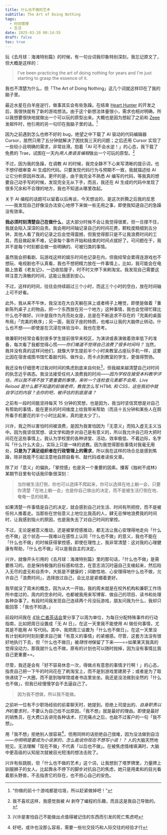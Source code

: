 ```yaml
---
title: 什么也不做的艺术
subtitle: The Art of Doing Nothing
tags:
  - 时间管理
  - 生活
date: 2025-03-20 00:14:55
draft: false
toc: true
---
```


玩《去月球：海滩特别篇》的时候，有一句台词我印象特别深刻，我忘记原文了，但大概是这样的：

> I've been practicing the art of doing nothing for years and I'm just starting to grasp the essence of it.

我也不清楚为什么，但「The Art of Doing Nothing」这几个词就这样印在了我的脑子里。

<!--more-->

最近水星在白羊座逆行，做事其实会有些急躁。在结束 [Heart Hunter](https://eltrac.itch.io/heart-hunter) 的开发之后，我很快就有了新的游戏想法。由于这个新想法体量很小，需求也相对明确，所以我想要很快地就做出一个可以玩的原型出来。大概也是因为想起了之前和 [Zeee](https://www.velasx.com) 发邮件时，他引用的另一句印在我脑子里的话。[^1]

因为之前遇到怎么也修不好的 bug，绝望之中下载了 AI 驱动的代码编辑器 Cursor，居然只用了五分钟就解决了困扰我三天的问题；之后还用 Cursor 实现了一些较小且明确的需求，非常丝滑。抱着「AI 可不会水逆！」的心态，我下载了免费的 Trae，试图在一天内*用人类语言编程*做出一个可玩的原型。[^4]

不过，因为我的急躁，在调教 AI 的时候，我完全静不下心来写清晰的提示词，也不想仔细审查 AI 生成的代码。只要发现代码行为与预期不一致，我就描述给 AI 让它分析原因并改进。更坏的是，由于我完全不熟悉 AI 编写的代码，等我真的想要自己动手写的时候，发现完全无从下手，而且，我还在 AI 生成的代码中发现了很多冗余和不合理的地方，我也不知道从哪里改起。

关于 AI 编程的话题可以留着以后再谈，今天想谈的，是这次折腾之后我的反思——我发现自己好像没办法安心地停下来做一些无用之事，即使我知道自己的急躁没有效率。

**我必须时刻清楚自己在做什么**，这大部分时候不会让我觉得很累，但一旦撑不住，我就会陷入深深的自责。我会用时间轴记录自己的时间花费，颗粒度精细到五分钟，其他人看了我的记录之后会觉得震撼，但我觉得那只是不让我浪费时间的工具，而且做起来不难，记录每个事件开始和结束的时间点就好了。可问题在于，我并不是每个时刻都会做一些明确的、可被归类的事情。

虽然我会把看剧、玩游戏这样的娱乐时间也记录在内，但我经常会累得连游戏也不想玩、电视剧也不认真看，我也不想把精力放在一件事情上，比如，我可能会在电脑上放着《老友记》，一边收拾屋子，时不时又停下来刷淘宝。我发现自己需要这样注意力涣散的时间，这能让我感到安心。

不过，这样的时间，往往会持续超过三个小时，而这三个小时的空白，放在时间轴上可不好看。

此外，我从来不午休，我没法在大白天躺在床上或者椅子上睡觉，即使是做着「重新陈列桌子上的物品，把一个东西放在另一个地方」这种事情，我也会觉得忙碌比什么也不做好。兴许是我作为月亮处女座，总是在不断追求不存在的「完美的桌面布局」「完美的秩序」；另一面，我双子座的特质，也难以让我的大脑停止转动，什么也不想——即使是在沉浸在体验当中，我也在思考。

做兼职时经常会看到很多学生提前很早来校区，为演讲或表演做着效率低下的准备，每次看了我都觉得心慌——*你们难道不觉得自己浪费了很多时间吗？* 当然，我并没有真的这样问他们，就像大学生提前半个小时来教室占座玩手机一样，这要比因在宿舍或图书馆忙着敲代码、做作业，而卡点到教室的学生，更值得赞扬。

我还没有仔细思考过我对时间的焦虑到底来自何处[^2]，但我越来越清楚自己对时间的执念近乎病态。我没法接受任何人浪费我的时间——*因为学校在接受本科教学评估，所以我不得不放下更重要的事情，来听一个连检查元素都不会用、Live Reload 是什么都不知道的前端老师，教我怎么写 HTML 和 CSS，这些我初中就自学过的内容？去你的吧，被评估的到底是谁？*

之前有一段时间能坚持每天 15 分钟的冥想，也是因为，我当时坚信冥想是对自己有帮助的事情，能在更长的时间维度上给我带来帮助（而且十五分钟和某些人在厕所看手机要花的半个小时比起来，真的是太少了）。

兴许，我之所以害怕时间被浪费，是因为我害怕因为「无意义」而陷入虚无主义当中。因为我坚信冥想、读文学和跑步对自己是有意义的，所以我允许自己将大把时间花在这些事情上。我认为学校里的各种讲堂、活动，效率极低、不着边际，名字叫「什么什么大会」，实际上只是一味的说教。因为我觉得那些事情对我毫无用处，**只是为了满足组织者在行政管理上的需求**，所以我在这样的场合总是感到焦躁，除非我能不引起注意地自顾自看书、敲代码或者读些文章。

除了对「意义」的偏执，「掌控感」也是另一个重要的因素。播客《独树不成林》某期节目里有句话我印象很深刻：

> 当你被生活打倒，你也可以选择不爬起来，你可以选择在地上躺一会，只要你清楚「在地上躺一会」也是你自己做出的决定，而不是被生活打倒在地、奄奄一息的结果。

如果清楚一件事情是自己的决定，就会感到自己对生活、时间有所把控，而不是被任何人推着走。当那些在世俗意义上地位比我高的人，肆无忌惮地浪费我的时间时，让我感到恼火的原因，也是我失去了对自己时间的掌控。

不过，无论是被意义推动，还是被掌控感推动，都无法让我心安理得地走向「什么也不做」这个状态——我难以在感性上认同「什么也不做」的意义，我也不能在「什么也不做」的时候获得掌控感，即使在理性上，我非常清楚：这对我的心理健康有帮助，「什么也不做」可以是我自主的决定。

兴许，就像开头引用的《去月球：海滩特别篇》里的那句话，「什么也不做」是需要练习的。总是保持极强的目标感和信念，在意志消沉时逼自己支棱起来，然后陷入无尽的虚无和自责中，大抵是不健康的；间歇性地、心安理得地什么也不做，允许自己「浪费时间」，选择放过自己，会比总是紧绷着更好。

我早就没了周末的概念，因为从大一开始，我的周末就是在校外机构和兼职工作场所中度过的，周内的空余时间，也都被我用来写博客、做自己的项目、读书和处理各种杂事了。有段时间我发现自己连续两个月没玩游戏，朋友问我为什么，我却只能回答：「我也不知道。」

前段时间我在 [418·亡者茶话会](https://t.me/teaparty418)里分享了以周为单位，为每日分配特殊事件的行动指南，比如把周日设置成「无 AI 日」，在这一天里我不能使用 AI 做任何事情，尤其是不能用 AI 写代码。其中，我把周三设置为「什么也不做日」，在这一天里没有计划和时时刻刻要求自己做「有意义的事情」的紧绷感。尽管，这套方法没有很好地执行下去，但「什么也不做日」被*随性地*保留了下来——==如果某天我真的觉得没动力，那我就什么也不做，原有的计划也可以随时抛掉，因为没有事情比我自己更重要==。

尽管，我还是会有「好不容易休息一次，得做点有意思的事情才行啊！」的心态，指责自己把一下午的时间花在了刷淘宝上，而不是到游戏里建房子；或者是为了取快递绕了一大圈，而不是到咖啡馆或者书店里坐坐。我还是没法做到全然的「什么也不做」，但我已经慢慢学会不去逼自己了。

> 因为我不想做，所以我不能做。

之前听一位有不少职场经验的前辈聊天时，她提到，拒绝上司提出的、*自身职责以外*的要求时，不要认为自己给不出原因，「我不想」就是最好的理由。即使是最好的销售员，在大费口舌讲完各种话术、打完痛点之后，也敌不过客户的一句「我不想」。

用「我不想」拒绝别人很容易[^3]，但用同样的话拒绝自己很难，因为没法做到自洽——*你明明是要成为小说家的，怎么能说你现在不想写小说！？* 人的大脑天然地短见，无法理解「现在不做」不代表「以后也不做」。在被焦虑情绪填满时，大脑中更高级的认知层次就被目光短浅的想法击败了。

兴许有些跳脱，但「什么也不做的艺术」这个词，让我想到了塔罗牌里，力量牌上驯服狮子的女人。比起靠永不停下的脚步对抗自己的焦虑，她只是用柔和的目光看着那头野兽，不去指责它的存在，也不担心自己的安危。

[^1]: “你做的前十个游戏都是垃圾，所以赶紧做掉吧！”
[^2]: 兴许是害怕自己不能做出点值得被记住的东西而引发的死亡焦虑吧
[^3]: 好吧，或许也没那么容易，需要一些社交技巧和人际交往的经验才行
[^4]: 我不喜欢这样，我感觉我被 AI 剥夺了编程的乐趣，而且这是我自己导致的。
